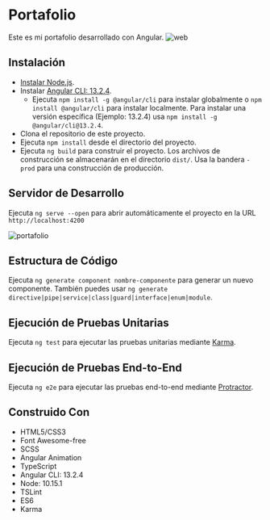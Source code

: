# Portafolio

Este es mi portafolio desarrollado con Angular.
![web]([https://drive.google.com/file/d/17c2QBamOLczCx_sOM9-O150LbeXgTk0v/view?usp=drive_link](https://ibb.co/ZLx873s))
## Instalación

- [Instalar Node.js](https://nodejs.org/es/).
- Instalar [Angular CLI: 13.2.4](https://www.npmjs.com/package/@angular/cli/v/13.2.4).
  - Ejecuta `npm install -g @angular/cli` para instalar globalmente o `npm install @angular/cli` para instalar localmente. Para instalar una versión específica (Ejemplo: 13.2.4) usa `npm install -g @angular/cli@13.2.4`.
- Clona el repositorio de este proyecto.
- Ejecuta `npm install` desde el directorio del proyecto.
- Ejecuta `ng build` para construir el proyecto. Los archivos de construcción se almacenarán en el directorio `dist/`. Usa la bandera `-prod` para una construcción de producción.

## Servidor de Desarrollo

Ejecuta `ng serve --open` para abrir automáticamente el proyecto en la URL `http://localhost:4200`

![portafolio](./src/assets/img/portafolio.png)

## Estructura de Código

Ejecuta `ng generate component nombre-componente` para generar un nuevo componente. También puedes usar `ng generate directive|pipe|service|class|guard|interface|enum|module`.

## Ejecución de Pruebas Unitarias

Ejecuta `ng test` para ejecutar las pruebas unitarias mediante [Karma](https://karma-runner.github.io/latest/index.html).

## Ejecución de Pruebas End-to-End

Ejecuta `ng e2e` para ejecutar las pruebas end-to-end mediante [Protractor](http://www.protractortest.org/#/).

## Construido Con

- HTML5/CSS3
- Font Awesome-free
- SCSS
- Angular Animation
- TypeScript
- Angular CLI: 13.2.4
- Node: 10.15.1
- TSLint
- ES6
- Karma
